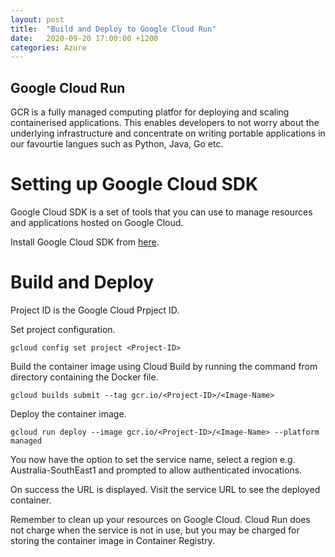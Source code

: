 ```yaml
---
layout: post
title:  "Build and Deploy to Google Cloud Run"
date:   2020-09-20 17:00:00 +1200
categories: Azure
---
```

## Google Cloud Run

GCR is a fully managed computing platfor for deploying and scaling containerised applications. This enables developers to not worry about the underlying infrastructure and concentrate on writing portable applications in our favourtie langues such as Python, Java, Go etc.

# Setting up Google Cloud SDK

Google Cloud SDK is a set of tools that you can use to manage resources and applications hosted on Google Cloud.

Install Google Cloud SDK from [here](https://cloud.google.com/sdk/docs/install).

# Build and Deploy

Project ID is the Google Cloud Prpject ID.

Set project configuration.

`gcloud config set project <Project-ID>`

Build the container image using Cloud Build by running the command from directory containing the Docker file.

`gcloud builds submit --tag gcr.io/<Project-ID>/<Image-Name>`

Deploy the container image.

`gcloud run deploy --image gcr.io/<Project-ID>/<Image-Name> --platform managed`

You now have the option to set the service name, select a region e.g. Australia-SouthEast1 and prompted to allow authenticated invocations.

On success the URL is displayed. Visit the service URL to see the deployed container.

Remember to clean up your resources on Google Cloud. Cloud Run does not charge when the service is not in use, but you may be charged for storing the container image in Container Registry.
